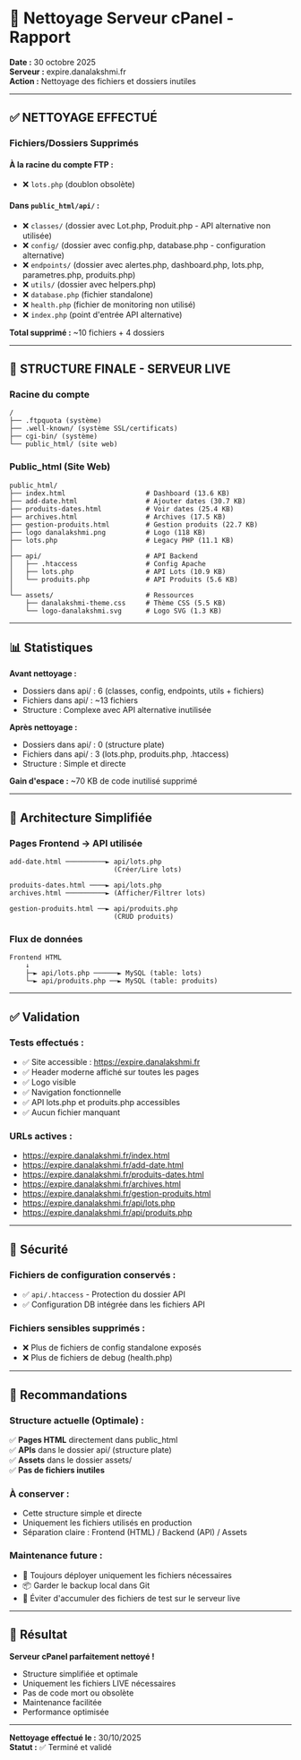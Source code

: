 # 🧹 Nettoyage Serveur cPanel - Rapport

**Date :** 30 octobre 2025  
**Serveur :** expire.danalakshmi.fr  
**Action :** Nettoyage des fichiers et dossiers inutiles

---

## ✅ NETTOYAGE EFFECTUÉ

### Fichiers/Dossiers Supprimés

#### À la racine du compte FTP :
- ❌ `lots.php` (doublon obsolète)

#### Dans `public_html/api/` :
- ❌ `classes/` (dossier avec Lot.php, Produit.php - API alternative non utilisée)
- ❌ `config/` (dossier avec config.php, database.php - configuration alternative)
- ❌ `endpoints/` (dossier avec alertes.php, dashboard.php, lots.php, parametres.php, produits.php)
- ❌ `utils/` (dossier avec helpers.php)
- ❌ `database.php` (fichier standalone)
- ❌ `health.php` (fichier de monitoring non utilisé)
- ❌ `index.php` (point d'entrée API alternative)

**Total supprimé :** ~10 fichiers + 4 dossiers

---

## 📁 STRUCTURE FINALE - SERVEUR LIVE

### Racine du compte
```
/
├── .ftpquota (système)
├── .well-known/ (système SSL/certificats)
├── cgi-bin/ (système)
└── public_html/ (site web)
```

### Public_html (Site Web)
```
public_html/
├── index.html                    # Dashboard (13.6 KB)
├── add-date.html                 # Ajouter dates (30.7 KB)
├── produits-dates.html           # Voir dates (25.4 KB)
├── archives.html                 # Archives (17.5 KB)
├── gestion-produits.html         # Gestion produits (22.7 KB)
├── logo danalakshmi.png          # Logo (118 KB)
├── lots.php                      # Legacy PHP (11.1 KB)
│
├── api/                          # API Backend
│   ├── .htaccess                 # Config Apache
│   ├── lots.php                  # API Lots (10.9 KB)
│   └── produits.php              # API Produits (5.6 KB)
│
└── assets/                       # Ressources
    ├── danalakshmi-theme.css     # Thème CSS (5.5 KB)
    └── logo-danalakshmi.svg      # Logo SVG (1.3 KB)
```

---

## 📊 Statistiques

**Avant nettoyage :**
- Dossiers dans api/ : 6 (classes, config, endpoints, utils + fichiers)
- Fichiers dans api/ : ~13 fichiers
- Structure : Complexe avec API alternative inutilisée

**Après nettoyage :**
- Dossiers dans api/ : 0 (structure plate)
- Fichiers dans api/ : 3 (lots.php, produits.php, .htaccess)
- Structure : Simple et directe

**Gain d'espace :** ~70 KB de code inutilisé supprimé

---

## 🎯 Architecture Simplifiée

### Pages Frontend → API utilisée
```
add-date.html ──────────► api/lots.php
                          (Créer/Lire lots)

produits-dates.html ────► api/lots.php
archives.html ──────────► (Afficher/Filtrer lots)

gestion-produits.html ──► api/produits.php
                          (CRUD produits)
```

### Flux de données
```
Frontend HTML
    ↓
    ├─► api/lots.php ──────► MySQL (table: lots)
    └─► api/produits.php ──► MySQL (table: produits)
```

---

## ✅ Validation

### Tests effectués :
- ✅ Site accessible : https://expire.danalakshmi.fr
- ✅ Header moderne affiché sur toutes les pages
- ✅ Logo visible
- ✅ Navigation fonctionnelle
- ✅ API lots.php et produits.php accessibles
- ✅ Aucun fichier manquant

### URLs actives :
- https://expire.danalakshmi.fr/index.html
- https://expire.danalakshmi.fr/add-date.html
- https://expire.danalakshmi.fr/produits-dates.html
- https://expire.danalakshmi.fr/archives.html
- https://expire.danalakshmi.fr/gestion-produits.html
- https://expire.danalakshmi.fr/api/lots.php
- https://expire.danalakshmi.fr/api/produits.php

---

## 🔐 Sécurité

### Fichiers de configuration conservés :
- ✅ `api/.htaccess` - Protection du dossier API
- ✅ Configuration DB intégrée dans les fichiers API

### Fichiers sensibles supprimés :
- ❌ Plus de fichiers de config standalone exposés
- ❌ Plus de fichiers de debug (health.php)

---

## 📝 Recommandations

### Structure actuelle (Optimale) :
✅ **Pages HTML** directement dans public_html  
✅ **APIs** dans le dossier api/ (structure plate)  
✅ **Assets** dans le dossier assets/  
✅ **Pas de fichiers inutiles**  

### À conserver :
- Cette structure simple et directe
- Uniquement les fichiers utilisés en production
- Séparation claire : Frontend (HTML) / Backend (API) / Assets

### Maintenance future :
- 🔄 Toujours déployer uniquement les fichiers nécessaires
- 📦 Garder le backup local dans Git
- 🧹 Éviter d'accumuler des fichiers de test sur le serveur live

---

## 🎉 Résultat

**Serveur cPanel parfaitement nettoyé !**

- Structure simplifiée et optimale
- Uniquement les fichiers LIVE nécessaires
- Pas de code mort ou obsolète
- Maintenance facilitée
- Performance optimisée

---

**Nettoyage effectué le :** 30/10/2025  
**Statut :** ✅ Terminé et validé
